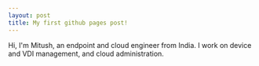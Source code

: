```yaml
---
layout: post
title: My first github pages post!
---
```


Hi, I'm Mitush, an endpoint and cloud engineer from India. I work on device and VDI management, and cloud administration.
